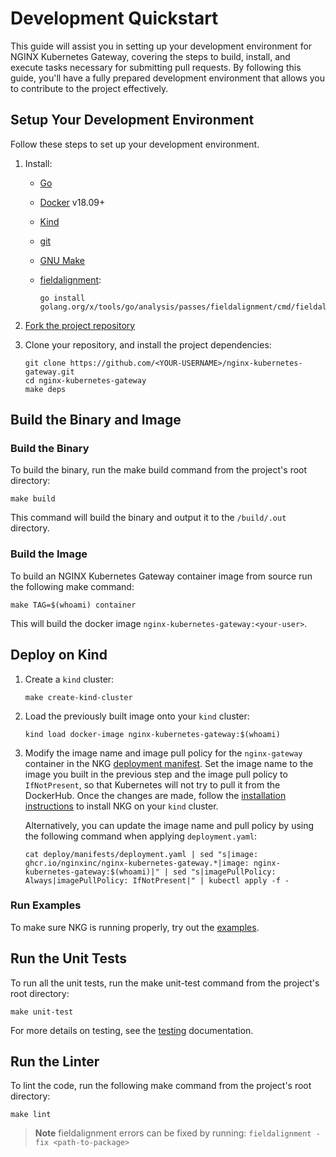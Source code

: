 # Development Quickstart

This guide will assist you in setting up your development environment for NGINX Kubernetes Gateway, covering the steps
to build, install, and execute tasks necessary for submitting pull requests. By following this guide, you'll have a
fully prepared development environment that allows you to contribute to the project effectively.

## Setup Your Development Environment

Follow these steps to set up your development environment.

1. Install:
    - [Go](https://golang.org/doc/install)
    - [Docker](https://docs.docker.com/get-docker/) v18.09+
    - [Kind](https://kind.sigs.k8s.io/docs/user/quick-start/)
    - [git](https://git-scm.com/)
    - [GNU Make](https://www.gnu.org/software/software.html)
    - [fieldalignment](https://pkg.go.dev/golang.org/x/tools/go/analysis/passes/fieldalignment):

      ```shell
      go install golang.org/x/tools/go/analysis/passes/fieldalignment/cmd/fieldalignment@latest
      ```

2. [Fork the project repository](https://github.com/nginxinc/nginx-kubernetes-gateway/fork)
3. Clone your repository, and install the project dependencies:

   ```shell
   git clone https://github.com/<YOUR-USERNAME>/nginx-kubernetes-gateway.git
   cd nginx-kubernetes-gateway
   make deps
   ```

## Build the Binary and Image

### Build the Binary

To build the binary, run the make build command from the project's root directory:

```shell
make build
```

This command will build the binary and output it to the `/build/.out` directory.

### Build the Image

To build an NGINX Kubernetes Gateway container image from source run the following make command:

```shell
make TAG=$(whoami) container
```

This will build the docker image `nginx-kubernetes-gateway:<your-user>`.

## Deploy on Kind

1. Create a `kind` cluster:

   ```shell
   make create-kind-cluster
   ```

2. Load the previously built image onto your `kind` cluster:

   ```shell
   kind load docker-image nginx-kubernetes-gateway:$(whoami)
   ```

3. Modify the image name and image pull policy for the `nginx-gateway` container in the
   NKG [deployment manifest](/deploy/manifests/deployment.yaml). Set the image name to the image you built in
   the previous step and the image pull policy to `IfNotPresent`, so that Kubernetes will not try to pull it from
   the DockerHub. Once the changes are made, follow
   the [installation instructions](/docs/installation.md) to install NKG on your `kind` cluster.

   Alternatively, you can update the image name and pull policy by using the following command when applying
   `deployment.yaml`:

   ```shell 
   cat deploy/manifests/deployment.yaml | sed "s|image: ghcr.io/nginxinc/nginx-kubernetes-gateway.*|image: nginx-kubernetes-gateway:$(whoami)|" | sed "s|imagePullPolicy: Always|imagePullPolicy: IfNotPresent|" | kubectl apply -f -
   ```

### Run Examples

To make sure NKG is running properly, try out the [examples](/examples).

## Run the Unit Tests

To run all the unit tests, run the make unit-test command from the project's root directory:

```shell
make unit-test
```

For more details on testing, see the [testing](/docs/developer/testing.md) documentation.

## Run the Linter

To lint the code, run the following make command from the project's root directory:

```shell
make lint
```

> **Note**
> fieldalignment errors can be fixed by running: `fieldalignment -fix <path-to-package>`
